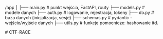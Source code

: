 /app
│
├── main.py               # punkt wejścia, FastAPI, routy
├── models.py             # modele danych
├── auth.py               # logowanie, rejestracja, tokeny
├── db.py                 # baza danych (inicjalizacja, sesje)
├── schemas.py            # pydantic - wejście/wyjście danych
├── utils.py              # funkcje pomocnicze: hashowanie itd.

#   C T F - R A C E 
 
 